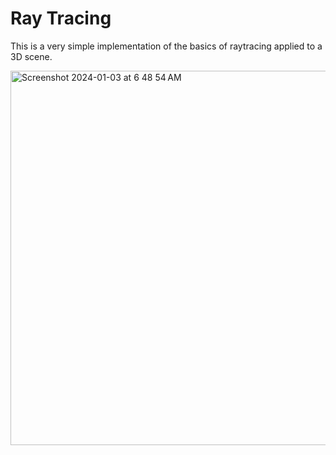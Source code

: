 # Ray Tracing
This is a very simple implementation of the basics of raytracing applied to a 3D scene.

<img width="599" alt="Screenshot 2024-01-03 at 6 48 54 AM" src="https://github.com/caseyhild/3D-Scenes-Games/assets/44584719/c591699a-91c5-44f9-90d5-a06ce42127ad">

